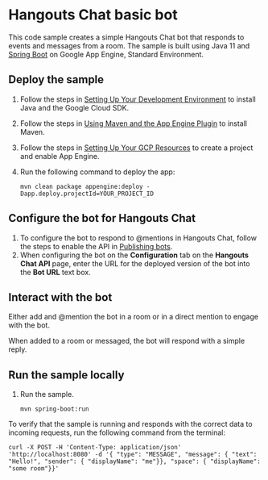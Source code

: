 # Hangouts Chat basic bot

This code sample creates a simple Hangouts Chat bot that responds to events and
messages from a room. The sample is built using Java 11 and 
[Spring Boot](https://spring.io/projects/spring-boot) on Google App Engine,
Standard Environment.

## Deploy the sample

  1. Follow the steps in [Setting Up Your Development Environment](https://cloud.google.com/appengine/docs/standard/java11/setting-up-environment)
     to install Java and the Google Cloud SDK.
      
  1. Follow the steps in [Using Maven and the App Engine Plugin](https://cloud.google.com/appengine/docs/standard/java11/using-maven)
     to install Maven.

  1. Follow the steps in [Setting Up Your GCP Resources](https://cloud.google.com/appengine/docs/standard/java11/console/#create)
     to create a project and enable App Engine.

  1. Run the following command to deploy the app:
     ```
     mvn clean package appengine:deploy -Dapp.deploy.projectId=YOUR_PROJECT_ID
     ```

## Configure the bot for Hangouts Chat

  1. To configure the bot to respond to @mentions in Hangouts Chat, follow
     the steps to enable the API in
     [Publishing bots](https://developers.google.com/hangouts/chat/how-tos/bots-publish).
  1. When configuring the bot on the **Configuration** tab on the
     **Hangouts Chat API** page, enter the URL for the deployed version
     of the bot into the **Bot URL** text box.


## Interact with the bot

Either add and @mention the bot in a room or in a direct mention to engage with the bot.

When added to a room or messaged, the bot will respond with a simple reply.

## Run the sample locally

  1. Run the sample.
     ```
     mvn spring-boot:run
     ```

To verify that the sample is running and responds with the correct data
to incoming requests, run the following command from the terminal:

```
curl -X POST -H 'Content-Type: application/json' 'http://localhost:8080' -d '{ "type": "MESSAGE", "message": { "text": "Hello!", "sender": { "displayName": "me"}}, "space": { "displayName": "some room"}}'
```
